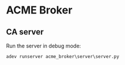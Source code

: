 # ACME Broker

## CA server
Run the server in debug mode:

`adev runserver acme_broker\server\server.py`
